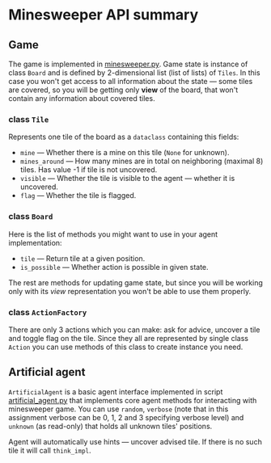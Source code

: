 # Minesweeper API summary
## Game
The game is implemented in [minesweeper.py](minesweeper.py).
Game state is instance of class `Board` and is defined by 2-dimensional list (list of lists) of `Tiles`. In this case you won't get access to all information about the state — some tiles are covered, so you will be getting only **view** of the board, that won't contain any information about covered tiles.

### class `Tile`
Represents one tile of the board as a `dataclass` containing this fields:
- `mine` — Whether there is a mine on this tile (`None` for unknown).
- `mines_around` — How many mines are in total on neighboring (maximal 8) tiles. Has value -1 if tile is not uncovered.
- `visible` — Whether the tile is visible to the agent — whether it is uncovered.
- `flag` — Whether the tile is flagged.

### class `Board`
Here is the list of methods you might want to use in your agent implementation:
- `tile` — Return tile at a given position.
- `is_possible` — Whether action is possible in given state.

The rest are methods for updating game state, but since you will be working only with its *view* representation you won't be able to use them properly.

### class `ActionFactory`
There are only 3 actions which you can make: ask for advice, uncover a tile and toggle flag on the tile. Since they all are represented by single class `Action` you can use methods of this class to create instance you need.

## Artificial agent
`ArtificialAgent` is a basic agent interface implemented in script [artificial_agent.py](artificial_agent.py) that implements core agent methods for interacting with minesweeper game. You can use `random`, `verbose` (note that in this assignment verbose can be 0, 1, 2 and 3 specifying verbose level) and `unknown` (as read-only) that holds all unknown tiles' positions.

Agent will automatically use hints — uncover advised tile. If there is no such tile it will call `think_impl`. 




